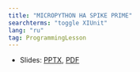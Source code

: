 ```yaml
---
title: "MICROPYTHON НА SPIKE PRIME"
searchterms: "toggle XIUnit"
lang: "ru"
tag: ProgrammingLesson
---
```

 <ul>
 <li class="ng-binding">Slides:
 <a href="ProgrammingLessons/MicroPythonIntroRU.pptx">PPTX</a>,
 <a href="ProgrammingLessons/MicroPythonIntroRU.pdf">PDF</a>
 </li>
 </ul>
